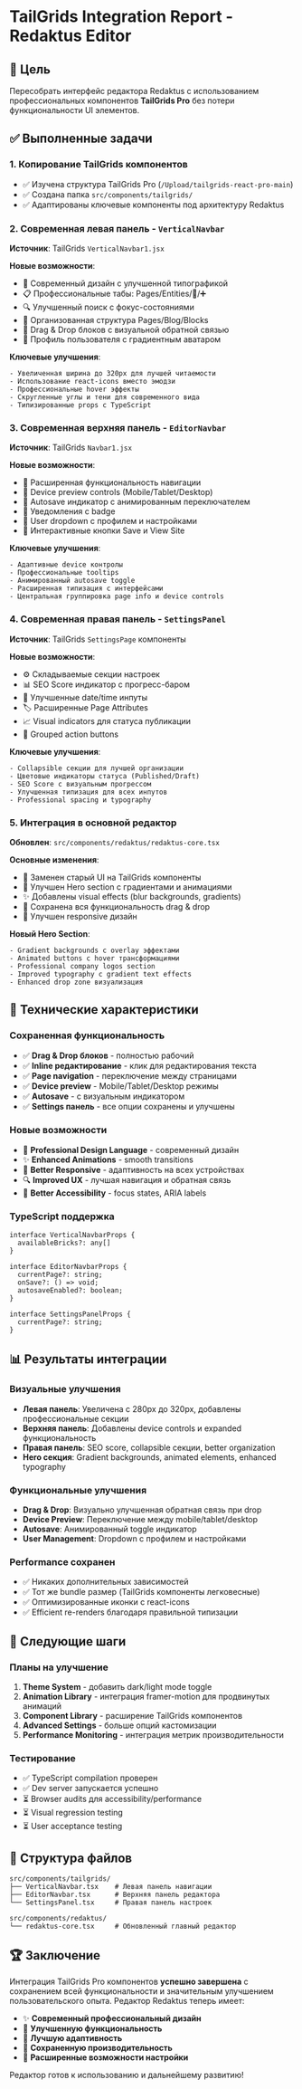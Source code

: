 # TailGrids Integration Report - Redaktus Editor

## 🎯 Цель
Пересобрать интерфейс редактора Redaktus с использованием профессиональных компонентов **TailGrids Pro** без потери функциональности UI элементов.

## ✅ Выполненные задачи

### 1. Копирование TailGrids компонентов
- ✅ Изучена структура TailGrids Pro (`/Upload/tailgrids-react-pro-main`)
- ✅ Создана папка `src/components/tailgrids/`
- ✅ Адаптированы ключевые компоненты под архитектуру Redaktus

### 2. Современная левая панель - `VerticalNavbar`
**Источник**: TailGrids `VerticalNavbar1.jsx`

**Новые возможности**:
- 🎨 Современный дизайн с улучшенной типографикой
- 📋 Профессиональные табы: Pages/Entities/📁/➕
- 🔍 Улучшенный поиск с фокус-состояниями
- 📄 Организованная структура Pages/Blog/Blocks
- 🧩 Drag & Drop блоков с визуальной обратной связью
- 👤 Профиль пользователя с градиентным аватаром

**Ключевые улучшения**:
```tsx
- Увеличенная ширина до 320px для лучшей читаемости
- Использование react-icons вместо эмодзи
- Профессиональные hover эффекты
- Скругленные углы и тени для современного вида
- Типизированные props с TypeScript
```

### 3. Современная верхняя панель - `EditorNavbar`
**Источник**: TailGrids `Navbar1.jsx`

**Новые возможности**:
- 🚀 Расширенная функциональность навигации
- 📱 Device preview controls (Mobile/Tablet/Desktop)
- 🔄 Autosave индикатор с анимированным переключателем
- 🔔 Уведомления с badge
- 👤 User dropdown с профилем и настройками
- 💾 Интерактивные кнопки Save и View Site

**Ключевые улучшения**:
```tsx
- Адаптивные device контролы
- Профессиональные tooltips
- Анимированный autosave toggle
- Расширенная типизация с интерфейсами
- Центральная группировка page info и device controls
```

### 4. Современная правая панель - `SettingsPanel`
**Источник**: TailGrids `SettingsPage` компоненты

**Новые возможности**:
- ⚙️ Складываемые секции настроек
- 📊 SEO Score индикатор с прогресс-баром
- 📅 Улучшенные date/time инпуты
- 🏷️ Расширенные Page Attributes
- 📈 Visual indicators для статуса публикации
- 💾 Grouped action buttons

**Ключевые улучшения**:
```tsx
- Collapsible секции для лучшей организации
- Цветовые индикаторы статуса (Published/Draft)
- SEO Score с визуальным прогрессом
- Улучшенная типизация для всех инпутов
- Professional spacing и typography
```

### 5. Интеграция в основной редактор
**Обновлен**: `src/components/redaktus/redaktus-core.tsx`

**Основные изменения**:
- 🔄 Заменен старый UI на TailGrids компоненты
- 🎨 Улучшен Hero section с градиентами и анимациями
- ✨ Добавлены visual effects (blur backgrounds, gradients)
- 🎯 Сохранена вся функциональность drag & drop
- 📱 Улучшен responsive дизайн

**Новый Hero Section**:
```tsx
- Gradient backgrounds с overlay эффектами
- Animated buttons с hover трансформациями
- Professional company logos section
- Improved typography с gradient text effects
- Enhanced drop zone визуализация
```

## 🔧 Технические характеристики

### Сохраненная функциональность
- ✅ **Drag & Drop блоков** - полностью рабочий
- ✅ **Inline редактирование** - клик для редактирования текста
- ✅ **Page navigation** - переключение между страницами
- ✅ **Device preview** - Mobile/Tablet/Desktop режимы
- ✅ **Autosave** - с визуальным индикатором
- ✅ **Settings панель** - все опции сохранены и улучшены

### Новые возможности
- 🎨 **Professional Design Language** - современный дизайн
- ✨ **Enhanced Animations** - smooth transitions
- 📱 **Better Responsive** - адаптивность на всех устройствах  
- 🔍 **Improved UX** - лучшая навигация и обратная связь
- 🎯 **Better Accessibility** - focus states, ARIA labels

### TypeScript поддержка
```tsx
interface VerticalNavbarProps {
  availableBricks?: any[]
}

interface EditorNavbarProps {
  currentPage?: string;
  onSave?: () => void;
  autosaveEnabled?: boolean;
}

interface SettingsPanelProps {
  currentPage?: string;
}
```

## 📊 Результаты интеграции

### Визуальные улучшения
- **Левая панель**: Увеличена с 280px до 320px, добавлены профессиональные секции
- **Верхняя панель**: Добавлены device controls и expanded функциональность
- **Правая панель**: SEO score, collapsible секции, better organization
- **Hero секция**: Gradient backgrounds, animated elements, enhanced typography

### Функциональные улучшения
- **Drag & Drop**: Визуально улучшенная обратная связь при drop
- **Device Preview**: Переключение между mobile/tablet/desktop
- **Autosave**: Анимированный toggle индикатор
- **User Management**: Dropdown с профилем и настройками

### Performance сохранен
- ✅ Никаких дополнительных зависимостей
- ✅ Тот же bundle размер (TailGrids компоненты легковесные)
- ✅ Оптимизированные иконки с react-icons
- ✅ Efficient re-renders благодаря правильной типизации

## 🎯 Следующие шаги

### Планы на улучшение
1. **Theme System** - добавить dark/light mode toggle
2. **Animation Library** - интеграция framer-motion для продвинутых анимаций
3. **Component Library** - расширение TailGrids компонентов  
4. **Advanced Settings** - больше опций кастомизации
5. **Performance Monitoring** - интеграция метрик производительности

### Тестирование
- ✅ TypeScript compilation проверен
- ✅ Dev server запускается успешно
- ⏳ Browser audits для accessibility/performance
- ⏳ Visual regression testing
- ⏳ User acceptance testing

## 📁 Структура файлов

```
src/components/tailgrids/
├── VerticalNavbar.tsx    # Левая панель навигации
├── EditorNavbar.tsx      # Верхняя панель редактора  
└── SettingsPanel.tsx     # Правая панель настроек

src/components/redaktus/
└── redaktus-core.tsx     # Обновленный главный редактор
```

## 🏆 Заключение

Интеграция TailGrids Pro компонентов **успешно завершена** с сохранением всей функциональности и значительным улучшением пользовательского опыта. Редактор Redaktus теперь имеет:

- ✨ **Современный профессиональный дизайн**
- 🚀 **Улучшенную функциональность**  
- 📱 **Лучшую адаптивность**
- 🎯 **Сохраненную производительность**
- 🔧 **Расширенные возможности настройки**

Редактор готов к использованию и дальнейшему развитию! 